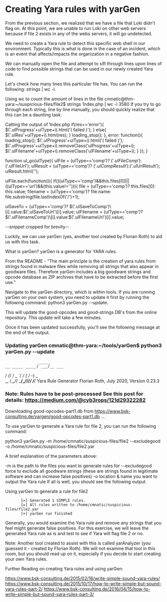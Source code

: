 # Creating Yara rules with yarGen

From the previous section, we realized that we have a file that Loki didn't flag on. At this point, we are unable to run Loki on other web servers because if file 2 exists in any of the webs servers, it will go undetected.

We need to create a Yara rule to detect this specific web shell in our environment. Typically this is what is done in the case of an incident, which is an event that affects/impacts the organization in a negative fashion.

We can manually open the file and attempt to sift through lines upon lines of code to find possible strings that can be used in our newly created Yara rule.

Let's check how many lines this particular file has. You can run the following: strings | wc -l.

Using wc to count the amount of lines in the file cmnatic@thm-yara:\~/suspicious-files/file2$ strings 1ndex.php | wc -l 3580 If you try to go through each string, line by line manually, you should quickly realize that this can be a daunting task.

Catting the output of 1ndex.php if(res=='error'){ $('.ulProgress'+ulType+i).html('( failed )'); } else{ $('.ulRes'+ulType+i).html(res); } loading\_stop(); }, error: function(){ loading\_stop(); $('.ulProgress'+ulType+i).html('( failed )'); $('.ulProgress'+ulType+i).removeClass('ulProgress'+ulType+i); $('.ulFilename'+ulType+i).removeClass('ulFilename'+ulType+i); } }); }

function ul\_go(ulType){ ulFile = (ulType=='comp')? $('.ulFileComp'):$('.ulFileUrl'); ulResult = (ulType=='comp')? $('.ulCompResult'):$('.ulUrlResult'); ulResult.html('');

ulFile.each(function(i){ if(((ulType=='comp')&\&this.files\[0])||((ulType=='url')&&(this.value!=''))){ file = (ulType=='comp')? this.files\[0]: this.value; filename = (ulType=='comp')? file.name: file.substring(file.lastIndexOf('/')+1);

ulSaveTo = (ulType=='comp')? $('.ulSaveToComp')\[i].value:$('.ulSaveToUrl')\[i].value; ulFilename = (ulType=='comp')? $('.ulFilenameComp')\[i].value:$('.ulFilenameUrl')\[i].value;

\--snippet cropped for brevity--

Luckily, we can use yarGen (yes, another tool created by Florian Roth) to aid us with this task.

What is yarGen? yarGen is a generator for YARA rules.

From the README - "The main principle is the creation of yara rules from strings found in malware files while removing all strings that also appear in goodware files. Therefore yarGen includes a big goodware strings and opcode database as ZIP archives that have to be extracted before the first use."

Navigate to the yarGen directory, which is within tools. If you are running yarGen on your own system, you need to update it first by running the following command: python3 yarGen.py --update.

This will update the good-opcodes and good-strings DB's from the online repository. This update will take a few minutes.

Once it has been updated successfully, you'll see the following message at the end of the output.

### Updating yarGen cmnatic@thm-yara:\~/tools/yarGen$ python3 yarGen.py --update

```
               _____
__ _____ _____/ ___/__ ___
```

/ // / \_ \`/ _/ ( / -_) \_\
\_, /\_,_/_/ \_**/\_**_**/**_**//**_**/ /**_/ Yara Rule Generator Florian Roth, July 2020, Version 0.23.3

### Note: Rules have to be post-processed See this post for details: https://medium.com/@cyb3rops/121d29322282

Downloading good-opcodes-part1.db from https://www.bsk-consulting.de/yargen/good-opcodes-part1.db ...

To use yarGen to generate a Yara rule for file 2, you can run the following command:

python3 yarGen.py -m /home/cmnatic/suspicious-files/file2 --excludegood -o /home/cmnatic/suspicious-files/file2.yar

A brief explanation of the parameters above:

\-m is the path to the files you want to generate rules for --excludegood force to exclude all goodware strings (these are strings found in legitimate software and can increase false positives) -o location & name you want to output the Yara rule If all is well, you should see the following output.

Using yarGen to generate a rule for file2

```
       [=] Generated 1 SIMPLE rules.
       [=] All rules written to /home/cmnatic/suspicious-files/file2.yar
       [+] yarGen run finished
```

Generally, you would examine the Yara rule and remove any strings that you feel might generate false positives. For this exercise, we will leave the generated Yara rule as is and test to see if Yara will flag file 2 or no.

Note: Another tool created to assist with this is called yarAnalyzer (you guessed it - created by Florian Roth). We will not examine that tool in this room, but you should read up on it, especially if you decide to start creating your own Yara rules.

Further Reading on creating Yara rules and using yarGen:

https://www.bsk-consulting.de/2015/02/16/write-simple-sound-yara-rules/ https://www.bsk-consulting.de/2015/10/17/how-to-write-simple-but-sound-yara-rules-part-2/ https://www.bsk-consulting.de/2016/04/15/how-to-write-simple-but-sound-yara-rules-part-3/

